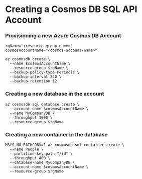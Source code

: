 # Creating a Cosmos DB SQL API Account


### Provisioning a new Azure Cosmos DB Account
```
rgName="<resource-group-name>"
cosmosAccountName="<cosmos-account-name>"

az cosmosdb create \
  --name $cosmosAccountName \
  --resource-group $rgName \
  --backup-policy-type Periodic \
  --backup-interval 240 \
  --backup-retention 12
```

### Creating a new database in the account
```
az cosmosdb sql database create \
  --account-name $cosmosAccountName \
  --name MyCompanyDB \
  --throughput 1000 \
  --resource-group $rgName
```

### Creating a new container in the database
```
MSYS_NO_PATHCONV=1 az cosmosdb sql container create \
  --name People \
  --partition-key-path "/id" \
  --throughput 400 \
  --database-name MyCompanyDB \
  --account-name $cosmosAccountName \
  --resource-group $rgName
```